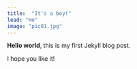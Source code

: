 ```yaml
---
title:  "It's a boy!"
lead: "He"
image: "pic01.jpg"
---
```

**Hello world**, this is my first Jekyll blog post.

I hope you like it!